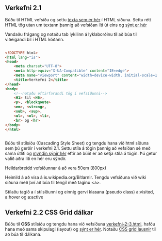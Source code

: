 ## Verkefni 2.1

Búðu til HTML vefsíðu og settu [texta sem er hér](/V-2/verkefni-2-1-texti.md) í HTML síðuna. Settu rétt HTML tög utan um textann þannig að vefsíðan líti út eins og [sýnt er hér](/V-2/img/readme.md)

Vandaðu frágang og notaðu tab lykilinn á lyklaborðinu til að búa til viðeigandi bil í HTML kóðann.

```HTML
    
<!DOCTYPE html>
<html lang="is">
<head>
    <meta charset="UTF-8">
    <meta http-equiv="X-UA-Compatible" content="IE=edge">
    <meta name="viewport" content="width=device-width, initial-scale=1.0">
    <title>Verkefni 2</title>
</head>
<body>
    <!--notaðu eftirfarandi tög í vefsíðunni-->
    <H1> til <H6>, 
    <p>, <blockqoute> 
    <em>, <strong>, 
    <sub>, <sup>, 
    <ul>, <ol>, <li>, 
    <br> og <hr>    
</body>
</html>
    
```  

Búðu til stílsíðu (Cascading Style Sheet) og tengdu hana við html síðuna sem þú gerðir í verkefni 2.1. Settu stíla á tögin þannig að vefsíðan sé með sama útliti og [myndin sýnir hér](/V-2/img/readme.md#sýnidæmi-v-22) eftir að búið er að setja stíla á tögin.  Þú getur valið aðra liti en hér eru sýndir.  

Heildarbreidd vefsíðunnar á að vera 50em (800px)

Heimild á að vísa á is.wikipedia.org/Bítlarnir. Tengdu vefsíðuna við wiki síðuna með því að búa til tengil með taginu &lt;a>.  

Stílaðu tagið a í stílsíðunni og einnig gervi klasana (pseudo class) a:visited, a:hover og a:active  

 

## Verkefni 2.2  CSS Grid dálkar

Búðu til **CSS** stílsíðu og tengdu hana við vefsíðuna [verkefni-2-3.html](/V-2/verkefni-2-3.html), hafðu hana með sama skipulagi (layout) og [sýnt er hér](/img/readme.md#sýnidæmi-v-23).  Notaðu [CSS grid lausnir](https://github.com/GJG/Vefgrunnur/wiki#skipulag-me%C3%B0-css-grindakerfi)  til að búa til dálkana.   


